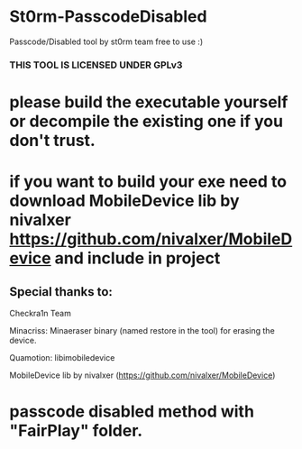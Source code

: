 # St0rm-PasscodeDisabled
Passcode/Disabled tool by st0rm team free to use :)

### THIS TOOL IS LICENSED UNDER GPLv3

# please build the executable yourself or decompile the existing one if you don't trust.
# if you want to build your exe need to download MobileDevice lib by nivalxer https://github.com/nivalxer/MobileDevice and include in project 

## Special thanks to:
 Checkra1n Team
 
 Minacriss: Minaeraser binary (named restore in the tool) for erasing the device.
 
 Quamotion: libimobiledevice

 MobileDevice lib by nivalxer (https://github.com/nivalxer/MobileDevice)
 
 # passcode disabled method with "FairPlay" folder.
